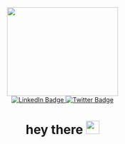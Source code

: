 <div id="header" align="center">
  <img src="https://media.giphy.com/media/SwImQhtiNA7io/giphy.gif" width="250" height="200"/>
  <div id="badges">
    <a href="https://www.linkedin.com/in/robert-williams-540185116/">
      <img src="https://img.shields.io/badge/LinkedIn-blue?style=for-the-badge&logo=linkedin&logoColor=white" alt="LinkedIn Badge"/>
    </a>
    <a href="https://twitter.com/robjwilliams_">
      <img src="https://img.shields.io/badge/Twitter-blue?style=for-the-badge&logo=twitter&logoColor=white" alt="Twitter Badge"/>
    </a>
  </div>
  <img src="https://komarev.com/ghpvc/?username=robjwilliams&style=flat-square&color=blue" alt=""/>
  <h1>
    hey there
    <img src="https://media.giphy.com/media/hvRJCLFzcasrR4ia7z/giphy.gif" width="30px"/>
  </h1>
</div>

